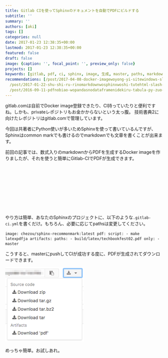 ```yaml
---
title: Gitlab CIを使ってSphinxのドキュメントを自動でPDFにビルドする
subtitle: ''
summary: ''
authors: [aki]
tags: []
categories: null
date: 2017-01-23 12:38:35+00:00
lastmod: 2017-01-23 12:38:35+00:00
featured: false
draft: false
image: {caption: '', focal_point: '', preview_only: false}
projects: []
keywords: [gitlab, pdf, ci, sphinx, image, 生成, master, paths, markdown, レポジトリ]
recommendations: [/post/2017-04-08-docker-imagewoyong-yi-sitewindows-slash-macosdesumuzunitong-ren-zhi-wozuo-tutahua-sphinxbian/,
  /post/2017-01-22-shu-shi-ru-rinomarkdownwosphinxwoshi-tutehtml-slash-pdfnisuru/,
  /post/2016-09-11-pdfnobiao-wopandasnodataframenidekiru-tabula-py-zuo-tuta/]
---
```

gitlab.comは自前でDocker image登録できたり、CI持っていたりと便利ですね。しかも、privateレポジトリもお金かからないという太っ腹。 技術書典2に向けたレポジトリはgitlab.comで管理しています。

今回は共著者にPython使いが多いためSphinxを使って書いているんですが、Sphinxはcommon markでも書けるのでmarkdownでも文章を書くことが出来ます。

前回の記事では、数式入りのmarkdownからPDFを生成するDocker imageを作りましたが、それを使うと簡単にGitlab-CIでPDFが生成できます。

<div class="iframely-embed"><div class="iframely-responsive" style="height: 140px; padding-bottom: 0;"><a href="https://chezo.uno/post/2017-01-22-shu-shi-ru-rinomarkdownwosphinxwoshi-tutehtml-slash-pdfnisuru/" data-iframely-url="//iframely.net/7zd0Evy"></a></div></div><script async src="//iframely.net/embed.js" charset="utf-8"></script>

やり方は簡単、あなたのSphinxのプロジェクトに、以下のような`.gitlab-ci.yml`を書くだけ。もちろん、必要に応じてpathsは変更してください。

    image: chezou/sphinx-recommonmark:latest pdf: script: - make latexpdfja artifacts: paths: - build/latex/techbookfest02.pdf only: - master

こうすると、masterにpushしてCIが成功する度に、PDFが生成されてダウンロードできます。

![](20170123123725.png)

めっちゃ簡単。お試しあれ。
